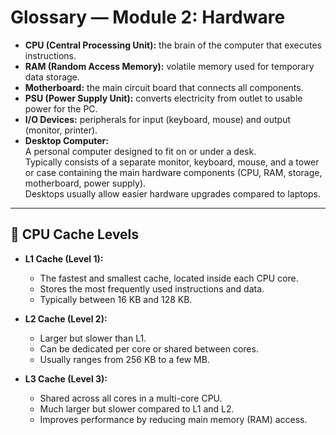 # Glossary — Module 2: Hardware

- **CPU (Central Processing Unit):** the brain of the computer that executes instructions.
- **RAM (Random Access Memory):** volatile memory used for temporary data storage.
- **Motherboard:** the main circuit board that connects all components.
- **PSU (Power Supply Unit):** converts electricity from outlet to usable power for the PC.
- **I/O Devices:** peripherals for input (keyboard, mouse) and output (monitor, printer).
- **Desktop Computer:**  
  A personal computer designed to fit on or under a desk.  
  Typically consists of a separate monitor, keyboard, mouse, and a tower or case containing the main hardware components (CPU, RAM, storage, motherboard, power supply).  
  Desktops usually allow easier hardware upgrades compared to laptops.

---

## 🧠 CPU Cache Levels

- **L1 Cache (Level 1):**  
  - The fastest and smallest cache, located inside each CPU core.  
  - Stores the most frequently used instructions and data.  
  - Typically between 16 KB and 128 KB.  

- **L2 Cache (Level 2):**  
  - Larger but slower than L1.  
  - Can be dedicated per core or shared between cores.  
  - Usually ranges from 256 KB to a few MB.  

- **L3 Cache (Level 3):**  
  - Shared across all cores in a multi-core CPU.  
  - Much larger but slower compared to L1 and L2.  
  - Improves performance by reducing main memory (RAM) access.  
